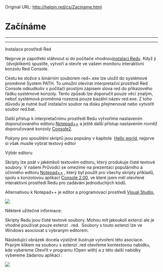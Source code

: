Original URL: <http://helpin.red/cs/Zaciname.html>

# Začínáme

* * *

* * *

Instalace prostředí Red

Nejprve je zapotřebí stáhnout si do počítače vhodnou[](https://www.red-lang.org/p/download.html)[instalaci Redu](https://www.red-lang.org/p/download.html). Když ji  (dvojklikem) spustíte, vytvoří a otevře ve vašem monitoru interaktivní konzolu Red Console.

Cestu ke složce s binárním souborem red~.exe lze uložit do systémové proměnné System PATH. To umožní otevírat interpretační prostředí Red Console odkudkoliv v počítači prostým zápisem slova red do příkazového řádku systémové konzoly. Tento způsob lze doporučit pouze věcí znalým, neboť systémová proměnná rozezná pouze bazální název red.exe. Z toho důvodu je nutné buď instalační soubor na disku přejmenovat nebo vytvořit soubor red.bat.

Další přístup k interpretačnímu prostředí Redu vytvoříme nastavením doporučovaného editoru [Notepad++](http://helpin.red/Notepad.html) a ještě další přístup nastavením rovněž doporučované konzoly [Console2](http://helpin.red/Console2.html).

Pokyny pro spouštění skriptů jsou popsány v kapitole  [Hello world](http://helpin.red/Helloworld.html), nejprve si však musíte vybrat textový editor

Výběr editoru

Skripty lze psát v jakémkoli textovém editoru, který produkuje čisté textové soubory. V našem Průvodci se omezíme na prezentaci populárního a účinného editoru [Notepad++](http://helpin.red/Notepad.html) , který byl použit pro všechy skripty příkladů, spolu s konzolovou aplikací [Console 2.00](http://helpin.red/Console2.html), ve které jsem měl otevřené interaktivní prostředí Redu pro zadávání jednoduchých kódů.

Alternativou k Notepad++ je editor a programovací prostředí [Visual Studio](https://code.visualstudio.com/)[.](https://code.visualstudio.com/)

![](http://helpin.red/lib/NewItem103.png)

Některé užitečné informace:

Skripty Redu jsou čisté textové soubory. Mohou mít jakoukoli extenzi ale je vhodné používat pouze extenzi  .red.  Soubory s touto extenzí lze ve Windows asociovat s vybraným editorem.

Následující obrázek docela výstižně ilustruje vytvoření této asociace. Pravým klikem na souboru s extenzí .red otevřeme kontextovou nabídku, kde vybereme Otevřít v programu (Open with) a z této další nabídky vybereme žádanou aplikaci :

![](http://helpin.red/lib/associate2.png)
